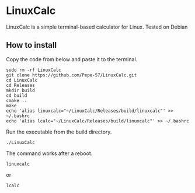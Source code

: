 # LinuxCalc
LinuxCalc is a simple terminal-based calculator for Linux.
Tested on Debian
## How to install
Copy the code from below and paste it to the terminal.
```
sudo rm -rf LinuxCalc
git clone https://github.com/Pepe-57/LinuxCalc.git
cd LinuxCalc
cd Releases
mkdir build
cd build
cmake ..
make
echo 'alias linuxcalc="~/LinuxCalc/Releases/build/linuxcalc"' >> ~/.bashrc
echo 'alias lcalc="~/LinuxCalc/Releases/build/linuxcalc"' >> ~/.bashrc
```
Run the executable from the build directory.
```
./LinuxCalc
```
The command works after a reboot.
```
linuxcalc
```
or
```
lcalc
```

